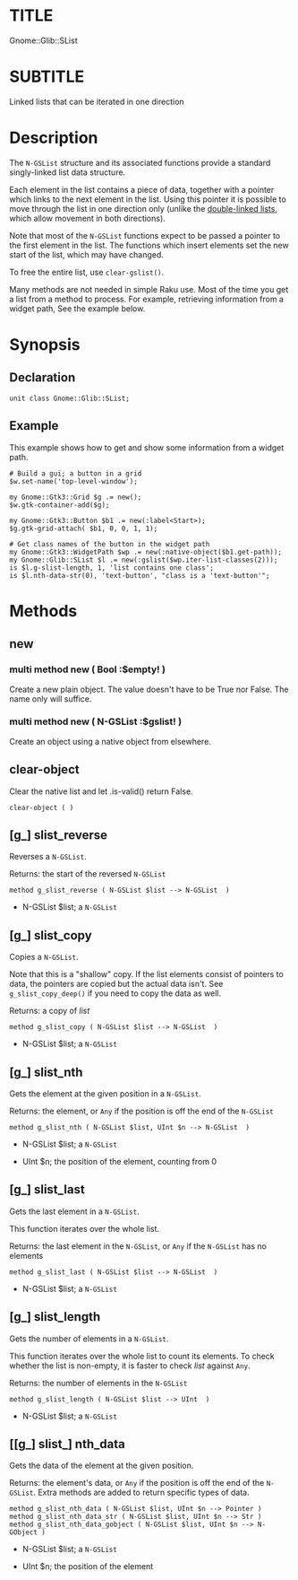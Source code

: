 TITLE
=====

Gnome::Glib::SList

SUBTITLE
========

Linked lists that can be iterated in one direction

Description
===========

The `N-GSList` structure and its associated functions provide a standard singly-linked list data structure.

Each element in the list contains a piece of data, together with a pointer which links to the next element in the list. Using this pointer it is possible to move through the list in one direction only (unlike the [double-linked lists](https://developer.gnome.org/glib/stable/glib-Doubly-Linked-Lists.html), which allow movement in both directions).

Note that most of the `N-GSList` functions expect to be passed a pointer to the first element in the list. The functions which insert elements set the new start of the list, which may have changed.

To free the entire list, use `clear-gslist()`.

Many methods are not needed in simple Raku use. Most of the time you get a list from a method to process. For example, retrieving information from a widget path, See the example below.

Synopsis
========

Declaration
-----------

    unit class Gnome::Glib::SList;

Example
-------

This example shows how to get and show some information from a widget path.

    # Build a gui; a button in a grid
    $w.set-name('top-level-window');

    my Gnome::Gtk3::Grid $g .= new();
    $w.gtk-container-add($g);

    my Gnome::Gtk3::Button $b1 .= new(:label<Start>);
    $g.gtk-grid-attach( $b1, 0, 0, 1, 1);

    # Get class names of the button in the widget path
    my Gnome::Gtk3::WidgetPath $wp .= new(:native-object($b1.get-path));
    my Gnome::Glib::SList $l .= new(:gslist($wp.iter-list-classes(2)));
    is $l.g-slist-length, 1, 'list contains one class';
    is $l.nth-data-str(0), 'text-button', "class is a 'text-button'";

Methods
=======

new
---

### multi method new ( Bool :$empty! )

Create a new plain object. The value doesn't have to be True nor False. The name only will suffice.

### multi method new ( N-GSList :$gslist! )

Create an object using a native object from elsewhere.

clear-object
------------

Clear the native list and let .is-valid() return False.

    clear-object ( )

[g_] slist_reverse
------------------

Reverses a `N-GSList`.

Returns: the start of the reversed `N-GSList`

    method g_slist_reverse ( N-GSList $list --> N-GSList  )

  * N-GSList $list; a `N-GSList`

[g_] slist_copy
---------------

Copies a `N-GSList`.

Note that this is a "shallow" copy. If the list elements consist of pointers to data, the pointers are copied but the actual data isn't. See `g_slist_copy_deep()` if you need to copy the data as well.

Returns: a copy of *list*

    method g_slist_copy ( N-GSList $list --> N-GSList  )

  * N-GSList $list; a `N-GSList`

[g_] slist_nth
--------------

Gets the element at the given position in a `N-GSList`.

Returns: the element, or `Any` if the position is off the end of the `N-GSList`

    method g_slist_nth ( N-GSList $list, UInt $n --> N-GSList  )

  * N-GSList $list; a `N-GSList`

  * UInt $n; the position of the element, counting from 0

[g_] slist_last
---------------

Gets the last element in a `N-GSList`.

This function iterates over the whole list.

Returns: the last element in the `N-GSList`, or `Any` if the `N-GSList` has no elements

    method g_slist_last ( N-GSList $list --> N-GSList  )

  * N-GSList $list; a `N-GSList`

[g_] slist_length
-----------------

Gets the number of elements in a `N-GSList`.

This function iterates over the whole list to count its elements. To check whether the list is non-empty, it is faster to check *list* against `Any`.

Returns: the number of elements in the `N-GSList`

    method g_slist_length ( N-GSList $list --> UInt  )

  * N-GSList $list; a `N-GSList`

[[g_] slist_] nth_data
----------------------

Gets the data of the element at the given position.

Returns: the element's data, or `Any` if the position is off the end of the `N-GSList`. Extra methods are added to return specific types of data.

    method g_slist_nth_data ( N-GSList $list, UInt $n --> Pointer )
    method g_slist_nth_data_str ( N-GSList $list, UInt $n --> Str )
    method g_slist_nth_data_gobject ( N-GSList $list, UInt $n --> N-GObject )

  * N-GSList $list; a `N-GSList`

  * UInt $n; the position of the element

